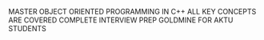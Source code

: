MASTER OBJECT ORIENTED PROGRAMMING IN C++
ALL KEY CONCEPTS ARE COVERED
COMPLETE INTERVIEW PREP
GOLDMINE FOR AKTU STUDENTS
